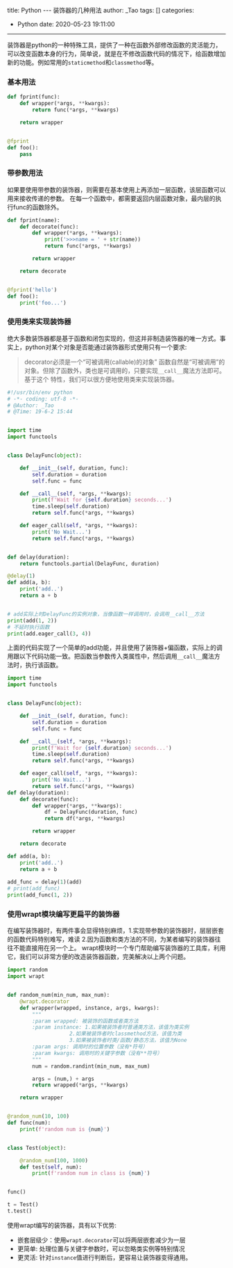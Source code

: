 title: Python --- 装饰器的几种用法
author: _Tao
tags: []
categories:
  - Python
date: 2020-05-23 19:11:00
---
装饰器是python的一种特殊工具，提供了一种在函数外部修改函数的灵活能力，可以改变函数本身的行为，简单说，就是在不修改函数代码的情况下，给函数增加新的功能。例如常用的`staticmethod`和`classmethod`等。

### 基本用法

```python
def fprint(func):
	def wrapper(*args, **kwargs):
		return func(*args, **kwargs)

	return wrapper


@fprint
def foo():
	pass
```

<!-- more -->

### 带参数用法

如果要使用带参数的装饰器，则需要在基本使用上再添加一层函数，该层函数可以用来接收传递的参数。
在每一个函数中，都需要返回内层函数对象，最内层的执行func的函数除外。
```python
def fprint(name):
	def decorate(func):
		def wrapper(*args, **kwargs):
			print('>>>name = ' + str(name))
			return func(*args, **kwargs)

		return wrapper

	return decorate


@fprint('hello')
def foo():
	print('foo...')
```

### 使用类来实现装饰器
绝大多数装饰器都是基于函数和闭包实现的，但这并非制造装饰器的唯一方式。事实上，python对某个对象是否能通过装饰器形式使用只有一个要求:
> decorator必须是一个“可被调用(callable)的对象”
函数自然是“可被调用”的对象。但除了函数外，类也是可调用的，只要实现`__call__`魔法方法即可。基于这个 特性，我们可以很方便地使用类来实现装饰器。
```python
#!/usr/bin/env python
# -*- coding: utf-8 -*-
# @Author: _Tao
# @Time: 19-6-2 15:44


import time
import functools


class DelayFunc(object):

	def __init__(self, duration, func):
		self.duration = duration
		self.func = func

	def __call__(self, *args, **kwargs):
		print(f'Wait for {self.duration} seconds...')
		time.sleep(self.duration)
		return self.func(*args, **kwargs)

	def eager_call(self, *args, **kwargs):
		print('No Wait...')
		return self.func(*args, **kwargs)


def delay(duration):
	return functools.partial(DelayFunc, duration)

@delay(1)
def add(a, b):
	print('add..')
	return a + b


# add实际上时DelayFunc的实例对象，当像函数一样调用时，会调用__call__方法
print(add(1, 2))
# 不延时执行函数
print(add.eager_call(3, 4))
```
上面的代码实现了一个简单的add功能，并且使用了装饰器+偏函数，实际上的调用跟以下代码功能一致。把函数当参数传入类属性中，然后调用`__call__`魔法方法时，执行该函数。
```python
import time
import functools


class DelayFunc(object):

	def __init__(self, duration, func):
		self.duration = duration
		self.func = func

	def __call__(self, *args, **kwargs):
		print(f'Wait for {self.duration} seconds...')
		time.sleep(self.duration)
		return self.func(*args, **kwargs)

	def eager_call(self, *args, **kwargs):
		print('No Wait...')
		return self.func(*args, **kwargs)
def delay(duration):
	def decorate(func):
		def wrapper(*args, **kwargs):
			df = DelayFunc(duration, func)
			return df(*args, **kwargs)

		return wrapper

	return decorate

def add(a, b):
	print('add..')
	return a + b
	
add_func = delay(1)(add)
# print(add_func)
print(add_func(1, 2))
```

### 使用wrapt模块编写更扁平的装饰器
在编写装饰器时，有两件事会显得特别麻烦，1.实现带参数的装饰器时，层层嵌套的函数代码特别难写，难读 2.因为函数和类方法的不同，为某者编写的装饰器往往不能直接用在另一个上。
wrapt模块时一个专门帮助编写装饰器的工具库，利用它，我们可以非常方便的改造装饰器函数，完美解决以上两个问题。
```python
import random
import wrapt


def random_num(min_num, max_num):
	@wrapt.decorator
	def wrapper(wrapped, instance, args, kwargs):
		"""
		:param wrapped: 被装饰的函数或者类方法
		:param instance: 1.如果被装饰者时普通类方法，该值为类实例
					2.如果被装饰者时classmethod方法，该值为类
					3.如果被装饰者时类/函数/静态方法，该值为None
		:param args: 调用时的位置参数（没有*符号）
		:param kwargs: 调用时的关键字参数（没有**符号）
		"""
		num = random.randint(min_num, max_num)

		args = (num,) + args
		return wrapped(*args, **kwargs)

	return wrapper


@random_num(10, 100)
def func(num):
	print(f'random num is {num}')


class Test(object):

	@random_num(100, 1000)
	def test(self, num):
		print(f'random num in class is {num}')


func()

t = Test()
t.test()
```
使用wrapt编写的装饰器，具有以下优势:
- 嵌套层级少：使用`wrapt.decorator`可以将两层嵌套减少为一层
- 更简单: 处理位置与关键字参数时，可以忽略类实例等特别情况
- 更灵活: 针对`instance`值进行判断后，更容易让装饰器变得通用。